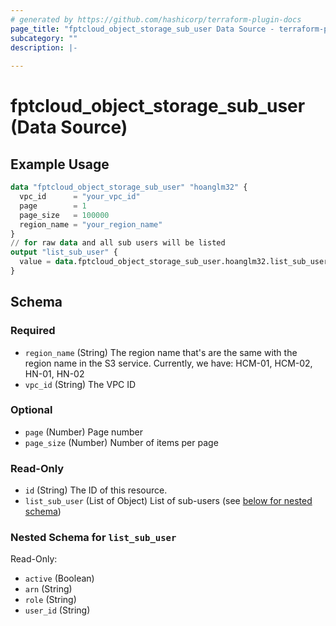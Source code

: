 ```yaml
---
# generated by https://github.com/hashicorp/terraform-plugin-docs
page_title: "fptcloud_object_storage_sub_user Data Source - terraform-provider-fptcloud"
subcategory: ""
description: |-
  
---
```


# fptcloud_object_storage_sub_user (Data Source)



## Example Usage

```terraform
data "fptcloud_object_storage_sub_user" "hoanglm32" {
  vpc_id      = "your_vpc_id"
  page        = 1
  page_size   = 100000
  region_name = "your_region_name"
}
// for raw data and all sub users will be listed
output "list_sub_user" {
  value = data.fptcloud_object_storage_sub_user.hoanglm32.list_sub_user
}
```

<!-- schema generated by tfplugindocs -->
## Schema

### Required

- `region_name` (String) The region name that's are the same with the region name in the S3 service. Currently, we have: HCM-01, HCM-02, HN-01, HN-02
- `vpc_id` (String) The VPC ID

### Optional

- `page` (Number) Page number
- `page_size` (Number) Number of items per page

### Read-Only

- `id` (String) The ID of this resource.
- `list_sub_user` (List of Object) List of sub-users (see [below for nested schema](#nestedatt--list_sub_user))

<a id="nestedatt--list_sub_user"></a>
### Nested Schema for `list_sub_user`

Read-Only:

- `active` (Boolean)
- `arn` (String)
- `role` (String)
- `user_id` (String)
